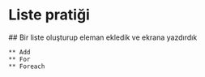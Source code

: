 # Liste pratiği
## Bir liste oluşturup eleman ekledik ve ekrana yazdırdık

    ** Add
    ** For
    ** Foreach